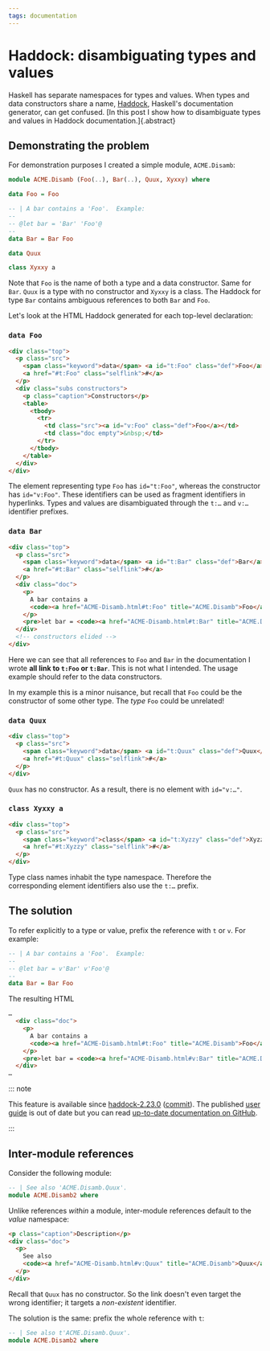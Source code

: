 ```yaml
---
tags: documentation
---
```


# Haddock: disambiguating types and values

Haskell has separate namespaces for types and values.  When types
and data constructors share a name, [Haddock][], Haskell's
documentation generator, can get confused.  [In this post I show how
to disambiguate types and values in Haddock
documentation.]{.abstract}

[Haddock]: https://haskell-haddock.readthedocs.io/en/latest/index.html

## Demonstrating the problem

For demonstration purposes I created a simple module, `ACME.Disamb`:

```haskell
module ACME.Disamb (Foo(..), Bar(..), Quux, Xyxxy) where

data Foo = Foo

-- | A bar contains a 'Foo'.  Example:
--
-- @let bar = 'Bar' 'Foo'@
--
data Bar = Bar Foo

data Quux

class Xyxxy a
```

Note that `Foo` is the name of both a type and a data constructor.
Same for `Bar`.  `Quux` is a type with no constructor and `Xyxxy` is
a class.  The Haddock
for type `Bar` contains ambiguous references to both `Bar` and
`Foo`.

Let's look at the HTML Haddock generated for each top-level
declaration:

### `data Foo`

```html
<div class="top">
  <p class="src">
    <span class="keyword">data</span> <a id="t:Foo" class="def">Foo</a>
    <a href="#t:Foo" class="selflink">#</a>
  </p>
  <div class="subs constructors">
    <p class="caption">Constructors</p>
    <table>
      <tbody>
        <tr>
          <td class="src"><a id="v:Foo" class="def">Foo</a></td>
          <td class="doc empty">&nbsp;</td>
        </tr>
      </tbody>
    </table>
  </div>
</div>
```

The element representing type `Foo` has `id="t:Foo"`, whereas the
constructor has `id="v:Foo"`.  These identifiers can be used as
fragment identifiers in hyperlinks.  Types and values are
disambiguated through the `t:…` and `v:…` identifier prefixes.

### `data Bar`

```html
<div class="top">
  <p class="src">
    <span class="keyword">data</span> <a id="t:Bar" class="def">Bar</a>
    <a href="#t:Bar" class="selflink">#</a>
  </p>
  <div class="doc">
    <p>
      A bar contains a
      <code><a href="ACME-Disamb.html#t:Foo" title="ACME.Disamb">Foo</a></code>. Example:
    </p>
    <pre>let bar = <code><a href="ACME-Disamb.html#t:Bar" title="ACME.Disamb">Bar</a></code> <code><a href="ACME-Disamb.html#t:Foo" title="ACME.Disamb">Foo</a></code></pre>
  </div>
  <!-- constructors elided -->
</div>
```

Here we can see that all references to `Foo` and `Bar` in the
documentation I wrote **all link to `t:Foo` or `t:Bar`**.  This is
not what I intended.  The usage example should refer to the data
constructors.

In my example this is a minor nuisance, but recall that `Foo` could
be the constructor of some other type.  The *type* `Foo` could be
unrelated!


### `data Quux`

```html
<div class="top">
  <p class="src">
    <span class="keyword">data</span> <a id="t:Quux" class="def">Quux</a>
    <a href="#t:Quux" class="selflink">#</a>
  </p>
</div>
```

`Quux` has no constructor.  As a result, there is no element with `id="v:…"`.

### `class Xyxxy a`

```html
<div class="top">
  <p class="src">
    <span class="keyword">class</span> <a id="t:Xyzzy" class="def">Xyzzy</a> a
    <a href="#t:Xyzzy" class="selflink">#</a>
  </p>
</div>
```

Type class names inhabit the type namespace.  Therefore the
corresponding element identifiers also use the `t:…` prefix.


## The solution

To refer explicitly to a type or value, prefix the reference with
`t` or `v`.  For example:

```haskell
-- | A bar contains a 'Foo'.  Example:
--
-- @let bar = v'Bar' v'Foo'@
--
data Bar = Bar Foo
```

The resulting HTML

```html
…
  <div class="doc">
    <p>
      A bar contains a
      <code><a href="ACME-Disamb.html#t:Foo" title="ACME.Disamb">Foo</a></code>. Example:
    </p>
    <pre>let bar = <code><a href="ACME-Disamb.html#v:Bar" title="ACME.Disamb">Bar</a></code> <code><a href="ACME-Disamb.html#v:Foo" title="ACME.Disamb">Foo</a></code></pre>
  </div>
…
```

::: note

This feature is available since [haddock-2.23.0][] ([commit][]).
The published [user guide][] is out of date but you can read
[up-to-date documentation on GitHub][doc-github].

[haddock-2.23.0]: https://hackage.haskell.org/package/haddock-2.23.0/changelog
[commit]: https://github.com/haskell/haddock/commit/dd47029cb29c80b1ab4db520c9c2ce4dca37f833
[user guide]: https://haskell-haddock.readthedocs.io/en/latest/index.html
[doc-github]: https://github.com/haskell/haddock/blob/haddock-2.25.0-release/doc/markup.rst#hyperlinked-identifiers

:::

## Inter-module references

Consider the following module:

```haskell
-- | See also 'ACME.Disamb.Quux'.
module ACME.Disamb2 where
```

Unlike references *within* a module, inter-module references default
to the *value* namespace:

```html
<p class="caption">Description</p>
<div class="doc">
  <p>
    See also
    <code><a href="ACME-Disamb.html#v:Quux" title="ACME.Disamb">Quux</a></code>.
  </p>
</div>
```

Recall that `Quux` has no constructor.  So the link doesn't even
target the wrong identifier; it targets a *non-existent* identifier.

The solution is the same: prefix the whole reference with `t`:

```haskell
-- | See also t'ACME.Disamb.Quux'.
module ACME.Disamb2 where
```
